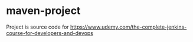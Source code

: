 # maven-project
Project is source code for https://www.udemy.com/the-complete-jenkins-course-for-developers-and-devops
